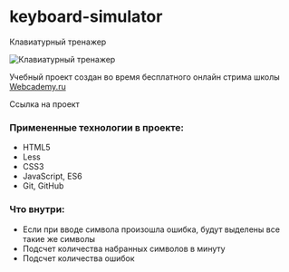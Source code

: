 # keyboard-simulator
Клавиатурный тренажер

![Клавиатурный тренажер]()

Учебный проект создан во время бесплатного онлайн стрима школы [Webcademy.ru](https://webcademy.ru)

Ссылка на проект []()

### Примененные технологии в проекте:

* HTML5
* Less
* CSS3
* JavaScript, ES6
* Git, GitHub

### Что внутри:

* Если при вводе символа произошла ошибка, будут выделены все такие же символы
* Подсчет количества набранных символов в минуту
* Подсчет количества ошибок
